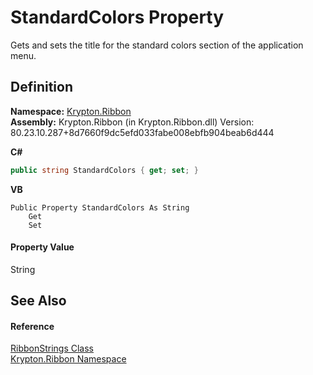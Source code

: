 # StandardColors Property


Gets and sets the title for the standard colors section of the application menu.



## Definition
**Namespace:** <a href="1e9bc734-cff9-e9b8-f013-94cdac669794.md">Krypton.Ribbon</a>  
**Assembly:** Krypton.Ribbon (in Krypton.Ribbon.dll) Version: 80.23.10.287+8d7660f9dc5efd033fabe008ebfb904beab6d444

**C#**
``` C#
public string StandardColors { get; set; }
```
**VB**
``` VB
Public Property StandardColors As String
	Get
	Set
```



#### Property Value
String

## See Also


#### Reference
<a href="aa619ff8-e45c-a952-2ba6-15aed8f63654.md">RibbonStrings Class</a>  
<a href="1e9bc734-cff9-e9b8-f013-94cdac669794.md">Krypton.Ribbon Namespace</a>  
